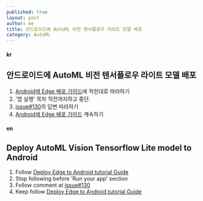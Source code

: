 ```yaml
---
published: true
layout: post
author: me
title: 안드로이드에 AutoML 비전 텐서플로우 라이트 모델 배포
category: AutoML
---
```

#### kr

## 안드로이드에 AutoML 비전 텐서플로우 라이트 모델 배포

1. [Android에 Edge 배포 가이드]에 적힌대로 따라하기
2. '앱 실행' 목차 직전까지하고 중단.
3. [issue#130]의 답변 따라하기
4. [Android에 Edge 배포 가이드] 계속하기


#### en

## Deploy AutoML Vision Tensorflow Lite model to Android

1. Follow [Deploy Edge to Android tutorial Guide]
2. Stop following before 'Run your app' section
3. Follow comment at [issue#130]
4. Keep follow [Deploy Edge to Android tutorial Guide]

[Android에 Edge 배포 가이드]: (https://cloud.google.com/vision/automl/docs/tflite-android-tutorial?hl=ko)
[Deploy Edge to Android tutorial Guide]: (https://cloud.google.com/vision/automl/docs/tflite-android-tutorial?hl=en)
[issue#130]: (https://github.com/googlecodelabs/tensorflow-for-poets-2/issues/130)